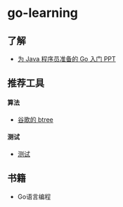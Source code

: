 # go-learning

## 了解

* [为 Java 程序员准备的 Go 入门 PPT](https://www.oschina.net/translate/go-for-java-programmers-ppt?cmp)


## 推荐工具

#### 算法

* [谷歌的 btree](https://github.com/google/btree)

#### 测试

* [测试](http://goconvey.co/)


## 书籍

* Go语言编程
